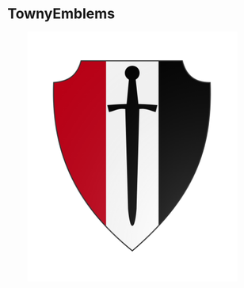 # TownyEmblems

<figure><img src="../.gitbook/assets/Normannburg.png" alt=""><figcaption></figcaption></figure>

